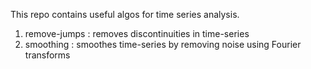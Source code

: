 This repo contains useful algos for time series analysis.

1. remove-jumps : removes discontinuities in time-series
2. smoothing : smoothes time-series by removing noise using Fourier transforms
